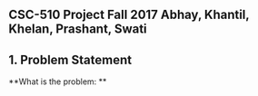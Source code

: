 ## CSC-510 Project Fall 2017 Abhay, Khantil, Khelan, Prashant, Swati

## 1. Problem Statement  
**What is the problem: **   
    
